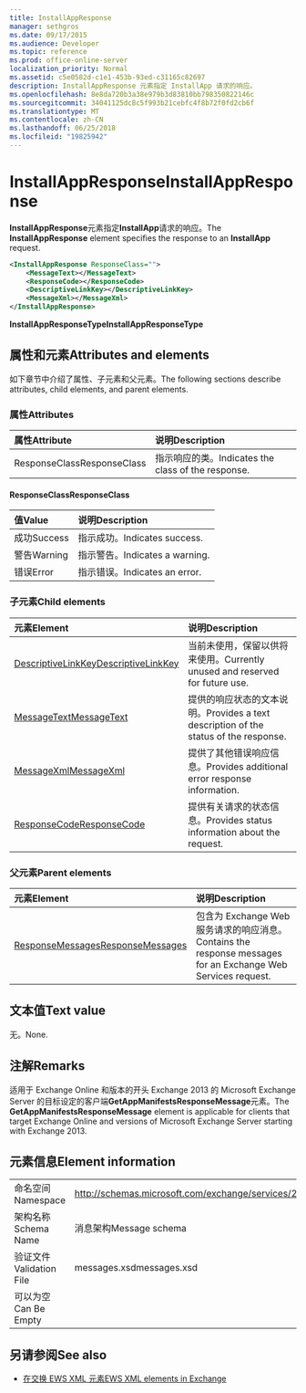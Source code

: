 ```yaml
---
title: InstallAppResponse
manager: sethgros
ms.date: 09/17/2015
ms.audience: Developer
ms.topic: reference
ms.prod: office-online-server
localization_priority: Normal
ms.assetid: c5e0582d-c1e1-453b-93ed-c31165c82697
description: InstallAppResponse 元素指定 InstallApp 请求的响应。
ms.openlocfilehash: 8e8da720b3a38e979b3d83810bb798350822146c
ms.sourcegitcommit: 34041125dc8c5f993b21cebfc4f8b72f0fd2cb6f
ms.translationtype: MT
ms.contentlocale: zh-CN
ms.lasthandoff: 06/25/2018
ms.locfileid: "19825942"
---
```

# <a name="installappresponse"></a><span data-ttu-id="25ed1-103">InstallAppResponse</span><span class="sxs-lookup"><span data-stu-id="25ed1-103">InstallAppResponse</span></span>

<span data-ttu-id="25ed1-104">**InstallAppResponse**元素指定**InstallApp**请求的响应。</span><span class="sxs-lookup"><span data-stu-id="25ed1-104">The **InstallAppResponse** element specifies the response to an **InstallApp** request.</span></span> 
  
```xml
<InstallAppResponse ResponseClass="">
    <MessageText></MessageText>
    <ResponseCode></ResponseCode>
    <DescriptiveLinkKey></DescriptiveLinkKey>
    <MessageXml></MessageXml>
</InstallAppResponse>
```

 <span data-ttu-id="25ed1-105">**InstallAppResponseType**</span><span class="sxs-lookup"><span data-stu-id="25ed1-105">**InstallAppResponseType**</span></span>
## <a name="attributes-and-elements"></a><span data-ttu-id="25ed1-106">属性和元素</span><span class="sxs-lookup"><span data-stu-id="25ed1-106">Attributes and elements</span></span>

<span data-ttu-id="25ed1-107">如下章节中介绍了属性、子元素和父元素。</span><span class="sxs-lookup"><span data-stu-id="25ed1-107">The following sections describe attributes, child elements, and parent elements.</span></span>
  
### <a name="attributes"></a><span data-ttu-id="25ed1-108">属性</span><span class="sxs-lookup"><span data-stu-id="25ed1-108">Attributes</span></span>

|<span data-ttu-id="25ed1-109">**属性**</span><span class="sxs-lookup"><span data-stu-id="25ed1-109">**Attribute**</span></span>|<span data-ttu-id="25ed1-110">**说明**</span><span class="sxs-lookup"><span data-stu-id="25ed1-110">**Description**</span></span>|
|:-----|:-----|
|<span data-ttu-id="25ed1-111">ResponseClass</span><span class="sxs-lookup"><span data-stu-id="25ed1-111">ResponseClass</span></span>  <br/> |<span data-ttu-id="25ed1-112">指示响应的类。</span><span class="sxs-lookup"><span data-stu-id="25ed1-112">Indicates the class of the response.</span></span>  <br/> |
   
#### <a name="responseclass"></a><span data-ttu-id="25ed1-113">ResponseClass</span><span class="sxs-lookup"><span data-stu-id="25ed1-113">ResponseClass</span></span>

|<span data-ttu-id="25ed1-114">**值**</span><span class="sxs-lookup"><span data-stu-id="25ed1-114">**Value**</span></span>|<span data-ttu-id="25ed1-115">**说明**</span><span class="sxs-lookup"><span data-stu-id="25ed1-115">**Description**</span></span>|
|:-----|:-----|
|<span data-ttu-id="25ed1-116">成功</span><span class="sxs-lookup"><span data-stu-id="25ed1-116">Success</span></span>  <br/> |<span data-ttu-id="25ed1-117">指示成功。</span><span class="sxs-lookup"><span data-stu-id="25ed1-117">Indicates success.</span></span>  <br/> |
|<span data-ttu-id="25ed1-118">警告</span><span class="sxs-lookup"><span data-stu-id="25ed1-118">Warning</span></span>  <br/> |<span data-ttu-id="25ed1-119">指示警告。</span><span class="sxs-lookup"><span data-stu-id="25ed1-119">Indicates a warning.</span></span>  <br/> |
|<span data-ttu-id="25ed1-120">错误</span><span class="sxs-lookup"><span data-stu-id="25ed1-120">Error</span></span>  <br/> |<span data-ttu-id="25ed1-121">指示错误。</span><span class="sxs-lookup"><span data-stu-id="25ed1-121">Indicates an error.</span></span>  <br/> |
   
### <a name="child-elements"></a><span data-ttu-id="25ed1-122">子元素</span><span class="sxs-lookup"><span data-stu-id="25ed1-122">Child elements</span></span>

|<span data-ttu-id="25ed1-123">**元素**</span><span class="sxs-lookup"><span data-stu-id="25ed1-123">**Element**</span></span>|<span data-ttu-id="25ed1-124">**说明**</span><span class="sxs-lookup"><span data-stu-id="25ed1-124">**Description**</span></span>|
|:-----|:-----|
|[<span data-ttu-id="25ed1-125">DescriptiveLinkKey</span><span class="sxs-lookup"><span data-stu-id="25ed1-125">DescriptiveLinkKey</span></span>](descriptivelinkkey.md) <br/> |<span data-ttu-id="25ed1-126">当前未使用，保留以供将来使用。</span><span class="sxs-lookup"><span data-stu-id="25ed1-126">Currently unused and reserved for future use.</span></span>  <br/> |
|[<span data-ttu-id="25ed1-127">MessageText</span><span class="sxs-lookup"><span data-stu-id="25ed1-127">MessageText</span></span>](messagetext.md) <br/> |<span data-ttu-id="25ed1-128">提供的响应状态的文本说明。</span><span class="sxs-lookup"><span data-stu-id="25ed1-128">Provides a text description of the status of the response.</span></span>  <br/> |
|[<span data-ttu-id="25ed1-129">MessageXml</span><span class="sxs-lookup"><span data-stu-id="25ed1-129">MessageXml</span></span>](messagexml.md) <br/> |<span data-ttu-id="25ed1-130">提供了其他错误响应信息。</span><span class="sxs-lookup"><span data-stu-id="25ed1-130">Provides additional error response information.</span></span>  <br/> |
|[<span data-ttu-id="25ed1-131">ResponseCode</span><span class="sxs-lookup"><span data-stu-id="25ed1-131">ResponseCode</span></span>](responsecode.md) <br/> |<span data-ttu-id="25ed1-132">提供有关请求的状态信息。</span><span class="sxs-lookup"><span data-stu-id="25ed1-132">Provides status information about the request.</span></span>  <br/> |
   
### <a name="parent-elements"></a><span data-ttu-id="25ed1-133">父元素</span><span class="sxs-lookup"><span data-stu-id="25ed1-133">Parent elements</span></span>

|<span data-ttu-id="25ed1-134">**元素**</span><span class="sxs-lookup"><span data-stu-id="25ed1-134">**Element**</span></span>|<span data-ttu-id="25ed1-135">**说明**</span><span class="sxs-lookup"><span data-stu-id="25ed1-135">**Description**</span></span>|
|:-----|:-----|
|[<span data-ttu-id="25ed1-136">ResponseMessages</span><span class="sxs-lookup"><span data-stu-id="25ed1-136">ResponseMessages</span></span>](responsemessages.md) <br/> |<span data-ttu-id="25ed1-137">包含为 Exchange Web 服务请求的响应消息。</span><span class="sxs-lookup"><span data-stu-id="25ed1-137">Contains the response messages for an Exchange Web Services request.</span></span>  <br/> |
   
## <a name="text-value"></a><span data-ttu-id="25ed1-138">文本值</span><span class="sxs-lookup"><span data-stu-id="25ed1-138">Text value</span></span>

<span data-ttu-id="25ed1-139">无。</span><span class="sxs-lookup"><span data-stu-id="25ed1-139">None.</span></span>
  
## <a name="remarks"></a><span data-ttu-id="25ed1-140">注解</span><span class="sxs-lookup"><span data-stu-id="25ed1-140">Remarks</span></span>

<span data-ttu-id="25ed1-141">适用于 Exchange Online 和版本的开头 Exchange 2013 的 Microsoft Exchange Server 的目标设定的客户端**GetAppManifestsResponseMessage**元素。</span><span class="sxs-lookup"><span data-stu-id="25ed1-141">The **GetAppManifestsResponseMessage** element is applicable for clients that target Exchange Online and versions of Microsoft Exchange Server starting with Exchange 2013.</span></span> 
  
## <a name="element-information"></a><span data-ttu-id="25ed1-142">元素信息</span><span class="sxs-lookup"><span data-stu-id="25ed1-142">Element information</span></span>

|||
|:-----|:-----|
|<span data-ttu-id="25ed1-143">命名空间</span><span class="sxs-lookup"><span data-stu-id="25ed1-143">Namespace</span></span>  <br/> |http://schemas.microsoft.com/exchange/services/2006/messages  <br/> |
|<span data-ttu-id="25ed1-144">架构名称</span><span class="sxs-lookup"><span data-stu-id="25ed1-144">Schema Name</span></span>  <br/> |<span data-ttu-id="25ed1-145">消息架构</span><span class="sxs-lookup"><span data-stu-id="25ed1-145">Message schema</span></span>  <br/> |
|<span data-ttu-id="25ed1-146">验证文件</span><span class="sxs-lookup"><span data-stu-id="25ed1-146">Validation File</span></span>  <br/> |<span data-ttu-id="25ed1-147">messages.xsd</span><span class="sxs-lookup"><span data-stu-id="25ed1-147">messages.xsd</span></span>  <br/> |
|<span data-ttu-id="25ed1-148">可以为空</span><span class="sxs-lookup"><span data-stu-id="25ed1-148">Can Be Empty</span></span>  <br/> ||
   
## <a name="see-also"></a><span data-ttu-id="25ed1-149">另请参阅</span><span class="sxs-lookup"><span data-stu-id="25ed1-149">See also</span></span>



- [<span data-ttu-id="25ed1-150">在交换 EWS XML 元素</span><span class="sxs-lookup"><span data-stu-id="25ed1-150">EWS XML elements in Exchange</span></span>](ews-xml-elements-in-exchange.md)

